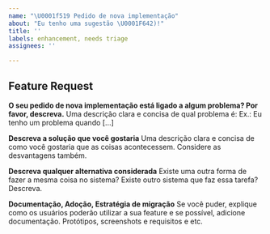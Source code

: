 ```yaml
---
name: "\U0001f519 Pedido de nova implementação"
about: "Eu tenho uma sugestão \U0001F642)!"
title: ''
labels: enhancement, needs triage
assignees: ''

---
```


## Feature Request

**O seu pedido de nova implementação está ligado a algum problema? Por favor, descreva.**
Uma descrição clara e concisa de qual problema é: Ex.: Eu tenho um problema quando [...]

**Descreva a solução que você gostaria**
Uma descrição clara e concisa de como você gostaria que as coisas acontecessem. Considere as desvantagens também.

**Descreva qualquer alternativa considerada**
Existe uma outra forma de fazer a mesma coisa no sistema? Existe outro sistema que faz essa tarefa? Descreva.

**Documentação, Adoção, Estratégia de migração**
Se você puder, explique como os usuários poderão utilizar a sua feature e se possível, adicione documentação.
Protótipos, screenshots e requisitos e etc.
